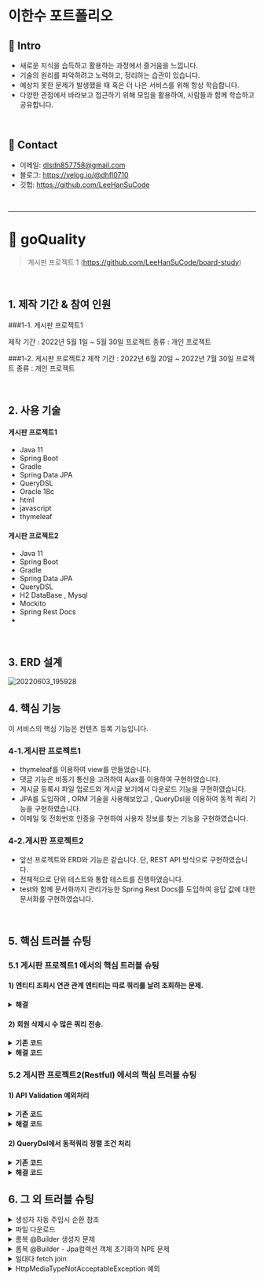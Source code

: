 # 이한수 포트폴리오

## :pushpin: Intro
- 새로운 지식을 습득하고 활용하는 과정에서 즐거움을 느낍니다.
- 기술의 원리를 파악하려고 노력하고, 정리하는 습관이 있습니다.
- 예상치 못한 문제가 발생했을 때 혹은 더 나은 서비스를 위해 항상 학습합니다.
- 다양한 관점에서 바라보고 접근하기 위해 모임을 활용하여, 사람들과 함께 학습하고 공유합니다.
</br>

## :pushpin: Contact
- 이메일: dlsdn857758@gmail.com
- 블로그: https://velog.io/@dhfl0710
- 깃헙: https://github.com/LeeHanSuCode

</br>

--------------------------------------------------------------
# :pushpin: goQuality
>게시판 프로젝트 1
>(https://github.com/LeeHanSuCode/board-study) 

</br>

## 1. 제작 기간 & 참여 인원
###1-1. 게시판 프로젝트1

제작 기간 : 2022년 5월 1일 ~ 5월 30일
프로젝트 종류 : 개인 프로젝트

###1-2. 게시판 프로젝트2
제작 기간 : 2022년 6월 20일 ~ 2022년 7월 30일
프로젝트 종류 : 개인 프로젝트

</br>

## 2. 사용 기술
#### 게시판 프로젝트1
  - Java 11
  - Spring Boot
  - Gradle
  - Spring Data JPA
  - QueryDSL
  - Oracle 18c
  - html
  - javascript
  - thymeleaf

#### 게시판 프로젝트2
  - Java 11
  - Spring Boot
  - Gradle
  - Spring Data JPA
  - QueryDSL
  - H2 DataBase , Mysql
  - Mockito
  - Spring Rest Docs
  - 
</br>

## 3. ERD 설계
![20220603_195928](https://user-images.githubusercontent.com/101684811/171841579-972eac4f-430b-44fd-b017-6a82828b6ca1.png)

## 4. 핵심 기능
이 서비스의 핵심 기능은 컨텐츠 등록 기능입니다. 

### 4-1.게시판 프로젝트1
- thymeleaf를 이용하여 view를 만들었습니다.
- 댓글 기능은 비동기 통신을 고려하여 Ajax를 이용하여 구현하였습니다.
- 게시글 등록시 파일 업로드와 게시글 보기에서 다운로드 기능을 구현하였습니다.
- JPA를 도입하여 , ORM 기술을 사용해보았고 , QueryDsl을 이용하여 동적 쿼리 기능을 구현하였습니다.
- 이메일 및 전화번호 인증을 구현하여 사용자 정보를 찾는 기능을 구현하였습니다.

### 4-2.게시판 프로젝트2
- 앞선 프로젝트와 ERD와 기능은 같습니다.
  단,  REST API 방식으로 구현하였습니다. 
- 전체적으로 단위 테스트와 통합 테스트를 진행하였습니다.
- test와 함께 문서화까지 관리가능한 Spring Rest Docs를 도입하여 응답 값에 대한 문서화를 구현하였습니다.


</br>

## 5. 핵심 트러블 슈팅
### 5.1 게시판 프로젝트1 에서의 핵심 트러블 슈팅

#### 1) 엔티티 조회시 연관 관계 엔티티는 따로 쿼리를 날려 조회하는 문제.

<details>
<summary><b>해결</b></summary>
<div markdown="1">

- 회원 엔티티 조회시 , 연관 관계로 있는 게시글을 한번에 가져오지 않고
 쿼리를 2번 날려 조회해오는 것을 확인하였습니다.

~~~java

    @Query("select m from Member m left join fetch m.boardList where m.id=:id")
    public Optional<Member> findByFetchId(@Param("id") Long id);
  ~~~

fetch join을 활용하여 한번에 조회할 수 있도록 해결하였습니다.  

</div>
</details>

#### 2) 회원 삭제시 수 많은 쿼리 전송.

<details>
<summary><b>기존 코드</b></summary>
<div markdown="1">

  -회원 삭제시 회원이 작성한 게시글과 댓글을 삭제해야 했습니다.
   또한 , 게시글마다 있는 댓글과 파일 또한 삭제가 필요했습니다.

//MemberService
~~~java

    //회원 삭제 작업
    @Transactional
    public void removeMember(Long id){
        Member member = memberRepository.findByFetchId(id)
                .orElseThrow(() -> new MemberException("존재하지 않는 회원 입니다."));

        //회원이 작성한 게시글을 삭제
        for(Board b :  member.getBoardList()){
            deletedByMember(b);			
            boardRepository.delete(b);
        }

        memberRepository.delete(member);			
    }

  
  //게시글과 연관된 파일과 댓글 삭제.
 private void deletedByMember(Board board){			
        //게시글 삭제
        if(board.getFileStores().size()>0){
            for(FileStore f : board.getFileStores()){
                fileStoreRepository.delete(f);
            }
        }

        //댓글 삭제
        if(board.getComments().size() > 0){
            for(Comments c : board.getComments()){
                commentsRepository.delete(c);       
            }
        }
    }
~~~
  
  
</div>
</details>
  
 
 

 <details>
<summary><b>해결 코드</b></summary>
<div markdown="1">
  
  게시글을 삭제할 때마다 그와 연관된 댓글과 파일들의 수만큼 delete 쿼리가 날라가는 문제가 발생하였습니다.
 이는 spring data jpa가 기본으로 제공하는 delete를 이용하여 삭제한 것이 원인이 되어 , 
 JPA 벌크 연산을 이용하여 문제를 해결하였습니다.
  
  //MemberService
  ~~~java
    @Transactional
    public void removeMember(Long id){
        Member member = memberRepository.findByFetchId(id)
                .orElseThrow(() -> new MemberException("존재하지 않는 회원 입니다."));
        
  
        //회원이 작성한 게시글을 삭제
        for(Board b :  member.getBoardList()){
            deletedByBoard(b);
            boardRepository.delete(b);
        }

        //회원이 작성한 댓글 삭제
        deletedByMember(member);

        memberRepository.delete(member);
    }

  
  
    //삭제되는 게시글과 연관된 파일과 댓글 삭제
    private void deletedByBoard(Board board){
        //게시글 삭제
        if(board.getFileStores().size()>0){
            fileStoreRepository.deletedByBoard(board);
        }

        //댓글 삭제
        if(board.getComments().size() > 0){
            commentsRepository.deletedByBoard(board);
        }
    }

  
    //삭제되는 회원과 연관된 댓글 삭제
    private void deletedByMember(Member member){
        if(member.getCommentsList().size() > 0){
            commentsRepository.deletedByMember(member);
        }
    }
  ~~~
  
  
  //FileStoreRepository
  ~~~java
  
    //게시글에 있는 파일 삭제
    @Modifying
    @Query("delete from FileStore f where f.board = :board")
    public int deletedByBoard(@Param("board") Board board);
  
  ~~~
  
  
 //CommentesRepository
  ~~~java
  
     //회원이 작성한 댓글 삭제
    @Modifying
    @Query("delete from Comments c where c.member =:member")
    public int deletedByMember(@Param("member")Member member);
  
    //게시글에 작성된 댓글 삭제
    @Modifying
    @Query("delete from Comments c where c.board =:board")
    public int deletedByBoard(@Param("board")Board board);
  ~~~
  
  </div>
</details>

### 5.2 게시판 프로젝트2(Restful) 에서의 핵심 트러블 슈팅

#### 1) API Validation 예외처리

<details>
<summary><b>기존 코드</b></summary>
<div markdown="1">

//MemberService
~~~java
//controller

@PostMapping
public ResponseEntity<UpdateMemberDto> join(@RequestBody @Valid JoinMemberDto joinMemberDto){
	

        
        Member joinMember = memberService.join(joinMemberDto);

        URI location = ServletUriComponentsBuilder.fromCurrentRequest()
                .path("/{id}")
                .buildAndExpand(joinMember.getId())
                .toUri();


        return ResponseEntity.created(location).body(
                UpdateMemberDto.builder()
                        .id(joinMember.getId())
                        .userId(joinMember.getUserId())
                        .username(joinMember.getUsername())
                        .email(joinMember.getEmail())
                        .tel(joinMember.getTel())
                        .build());
}
~~~

~~~java
//회원 가입 검증용 DTO

@Getter
@Setter
@NoArgsConstructor
@AllArgsConstructor(access = AccessLevel.PRIVATE)
@Builder
public class JoinMemberDto {
    private Long id;

    @NotBlank
    @Size(min = 2 , max = 4)
    private String username;

    @NotBlank
    @Pattern(regexp = "[a-zA-Z0-9]{8,20}")
    @Size(min = 8 , max = 20)
    private String userId;

    @NotBlank
    @Pattern(regexp = "^(?=.*[A-Za-z])(?=.*\\d)(?=.*[~!@#$%^&*()+|=])[A-Za-z\\d~!@#$%^&*()+|=]{8,16}$")
    @Size(min = 8,max = 16)
    private String password;

    private String password2;

    @Email
    private String email;

    private String tel;

    private LocalDateTime createdDate;

}

~~~

~~~java
//전반적인 예외처리 담당 클래스

@Slf4j
@RestController
@ControllerAdvice
public class ApiExceptionController extends ResponseEntityExceptionHandler {
	
	 @Override
    protected ResponseEntity<Object> handleMethodArgumentNotValid(
            MethodArgumentNotValidException ex, HttpHeaders headers, HttpStatus status, WebRequest request) {

        Map<String, Object> body = new LinkedHashMap<>();
        
        body.put("timestamp", occurExceptionTime());
        body.put("status", status.value());
        body.put("path",request.getDescription(false));

        List<Map> fieldErrors = ex.getBindingResult().getFieldErrors()
                .stream().map(
                        fe ->{
                            HashMap errorInfo = new HashMap();
                            
                            errorInfo.put("rejectedValue" , fe.getRejectedValue());
                            errorInfo.put("fieldName" , fe.getField());
                            errorInfo.put("message" , fe.getDefaultMessage());

                            return errorInfo;
                        }
                ).collect(Collectors.toList());


        body.put("fieldErrors", fieldErrors);

        return new ResponseEntity<>(body,status);
    }

}


  //에러 발생한 시간 반환(format)
    private String occurExceptionTime() {
        return LocalDateTime.now().format(DateTimeFormatter.ofPattern("yyyy-MM-dd HH:mm:ss"));
    }

~~~
  
  ~~~java
  //출력결과(postman)
     "timestamp": "2022-07-05 02:29:13",
    "status": "BAD_REQUEST",
    "path": "uri=/members",
    "fieldErrors": 
       {
            "rejectedValue": "hslee",                 //rejectedValue와 fieldName의 중복 문제.
            "fieldName": "userId",                    //fieldErrors 내부에서 다시 내부로 들어가 fieldName값을 확인해야만 어떠한 필드의 문제인지 파악가능하다는 문제.
            "message": "크기가 8에서 20 사이여야 합니다"
        },
        {
            "rejectedValue": "hslee",
            "fieldName": "userId",
            "message": "\"[a-zA-Z0-9]{8,20}\"와 일치해야 합니다"
        }
  ~~~
    
    #### 문제
  - ResponseEntityExceptionHandler를 상속하여 , handleMethodArgumentNotValid 메소드를 재정의하여 사용하였습니다.
   BeanValidation에 의한 유효성 검증은 잘되었으나 , 필드 2개이상의 값을 비교하여 처리해야 하는 ObjectError까지 처리할 수는 없었습니다.
   
  - 반환 데이터 형식에 문제가 있어 , 예외 정보는 내부를 확인해야 어떠한 필드의 데이터인지 알 수 있었으며 
   같은 필드에 여러 검증 문제가 발생하였을 경우 각기 예외 메세지가 다르다 보니 , 중복데이터가 발생하는 문제가 있었습니다.
   
   아래의 출력처럼 표현하고 싶었습니다.
  
  ~~~java
    "timestamp": "2022-07-05 02:29:13",
    "status": "BAD_REQUEST",
    "path": "uri=/members",
    "fieldErrors": 
      "userId" :{
            "rejectedValue": "hslee",
            "fieldName": "userId",
            "message": [
                  "userId은 8 ~ 20글자 사이로 입력해 주세요.",
                   "영어와 숫자로만 구성해주세요."
                   ]
        }
  ~~~
  
</div>
</details>
  

 <details>
<summary><b>해결 코드</b></summary>
<div markdown="1">
  
  ~~~java
      //controller
       @PostMapping
    public ResponseEntity<UpdateMemberDto> join(@RequestBody @Valid JoinMemberDto joinMemberDto ,BindingResult bindingResult){

        if(!joinMemberDto.getPassword().equals(joinMemberDto.getPassword2())){
            bindingResult.rejectValue("password","NotEquals","비밀번호가 일치하지 않습니다");
        }

        if(bindingResult.hasErrors()){
            throw new ValidationNotFieldMatchedException(bindingResult);
        }

        Member joinMember = memberService.join(joinMemberDto);

       URI location = ServletUriComponentsBuilder.fromCurrentRequest()
                .path("/{id}")
                .buildAndExpand(joinMember.getId())
                .toUri();


        return ResponseEntity.created(location).body(
                UpdateMemberDto.builder()
                        .id(joinMember.getId())
                        .userId(joinMember.getUserId())
                        .username(joinMember.getUsername())
                        .email(joinMember.getEmail())
                        .tel(joinMember.getTel())
                        .build());
    }
 

  ~~~    
 - BindingResult를 파라미터로 사용하였습니다.
   대신 , 재정의한 handleMethodArgumentNotValid 메소드가 호출되지 않아 새로운 custom예외를 만들어 예외가 있을 경우 ,호출되도록 처리하였습니다.
 
 - @ControllerAdvice에서 잘못 입력된 값을 꺼내올 수 있게 하기 위해서 , password불일치 예외를 rejectValue로 등록하였습니다.
 
 ~~~java
 //custom예외
 public class ValidationNotFieldMatchedException extends RuntimeException{

    private BindingResult bindingResult;

    public ValidationNotFieldMatchedException(BindingResult bindingResult){
        this.bindingResult = bindingResult;
    }

    public BindingResult getBindingResult() {
        return bindingResult;
    }
}
 ~~~
 - @ControllerAdvice에서 BindingResult를 사용하기 위해 , 해당 예외의 생성자로 주입받아 사용하였습니다.
 
 ~~~java
 //예외 정보를 담아줄 클래스
@Getter
@Builder
public class ValidationErrorResponse {

    private List<String> messages;
    private String fieldName;
    private String rejectedValue;
}

 ~~~
 - 반환 데이터인 json의 계층 구조를 표현할 때, Map을 연달아 사용하기에 코드의 가독성이 우려되어 객체를 따로 생성하였습니다.
  또한 , 중복된 필드의 경우 메세지를 같은 객체에 담아주기 위해 message는 List를 이용하였습니다.
 
 
 ~~~java
 //전반적인 예외처리 담당 클래스
 @Slf4j
@RestController
@ControllerAdvice
public class ApiExceptionController extends ResponseEntityExceptionHandler {
	
  @ExceptionHandler
    public ResponseEntity<Object> handleValidationNotFieldMatchedException(
            ValidationNotFieldMatchedException ex, WebRequest request) {

        Map<String, Object> body = new LinkedHashMap<>();
        body.put("timestamp", occurExceptionTime());
        body.put("status",HttpStatus.BAD_REQUEST);
        body.put("path",request.getDescription(false));

          Map<String ,ValidationErrorResponse> filedErrorsInfo = new HashMap<>();


          ex.getBindingResult().getFieldErrors()
                  .stream().forEach(fe -> {

                                if(filedErrorsInfo.containsKey(fe.getField())){

                                    filedErrorsInfo.get(fe.getField()).getMessages().add(getMessageSource(fe));

                                }else{
                                    ValidationErrorResponse validationErrorResponse = ValidationErrorResponse.builder()
                                            .fieldName(fe.getField())
                                            .rejectedValue(getRejectedValue(fe))
                                            .messages(new ArrayList<>())
                                            .build();

                                    validationErrorResponse.getMessages().add(getMessageSource(fe));

                                    filedErrorsInfo.put(fe.getField() , validationErrorResponse);
                                }
                          });

        body.put("fieldErrors", filedErrorsInfo);

        return new ResponseEntity<>(body,HttpStatus.BAD_REQUEST);
    }


     //거절된 값을 얻어온다.
    private String getRejectedValue(FieldError fe) {
        String rejectedValue = null;

        if(fe.getRejectedValue() == null){
            rejectedValue = "값이 들어오지 않음";
        }else{
            rejectedValue = fe.getRejectedValue().toString();
        }
        return rejectedValue;
    }

    //error 메세지를 얻어온다.
    private String getMessageSource(FieldError fe) {
        return Arrays.stream(Objects.requireNonNull(fe.getCodes()))
                .map(c -> {
                    try {
                        Object[] argument = fe.getArguments();
                        return messageSource.getMessage(c, argument, null);
                    } catch (NoSuchMessageException e) {
                        return null;
                    }
                }).filter(Objects::nonNull)
                .findFirst()
                .orElse(fe.getDefaultMessage());
    }
 ~~~
 - 중복되는 메세지와 재사용성을 고려하여 , MessageResolver가 생성해주는 code값을 가지고 , MessageSource를 이용하였습니다.
 
 - null값이 들어간 경우 , rejectedValue로 값을 꺼내올 때 NPE가 발생할 수 있으므로 따로  getRejectedValue 라는 메소드를 구현하여 처리하였습니다.

  </div>
</details>

#### 2) QueryDsl에서 동적쿼리 정렬 조건 처리

 <details>
<summary><b>기존 코드</b></summary>
<div markdown="1">

- Admin 페이지를 개발하던 도중 queryDsl을 이용한 동적쿼리를 작성하였습니다.
   pageable 객체에서 정렬 조건을 가져오고 싶었습니다. 또한, 유효하지 않은 정렬 조건이 넘어왔을 경우에는 default값으로 Board의 식별자인
   id값을 이용하여 내림차순 정렬을 시켜주고자 하였습니다.

~~~java
//AdminBoardRepositoryImpl
    @Override
    public Page<Board> findByCond(Pageable pageable, SearchConditionDto searchConditionDto) {

        List<Board> content = jpaQueryFactory
                .selectFrom(board)
                .join(board.member, member).fetchJoin()
                .where(
                        userIdCond(searchConditionDto.getUserId()),
                        subjectCond(searchConditionDto.getSubject())
                ).offset(pageable.getOffset())
                .limit(pageable.getPageSize())             
                .fetch();



        //countQuery
        Long count = jpaQueryFactory
                .select(board.count())
                .from(board)
                .where(
                        userIdCond(searchConditionDto.getUserId()),
                        subjectCond(searchConditionDto.getSubject())
                ).fetchOne();

        return new PageImpl<>(content,pageable,count);
    }


     //검색 조건
     //사용자 id를 포함하는 게시글만 가져온다.
    private BooleanExpression userIdCond(String userId){
        return StringUtils.hasText(userId) ? board.member.userId.contains(userId) : null;
    }
    //검색 조건
    //제목을 포함하는 게시글만 가져온다.
    private BooleanExpression subjectCond(String subject){
        return StringUtils.hasText(subject) ? board.subject.contains(subject) : null;
    }
~~~

</div>
</details>


 <details>
<summary><b>해결 코드</b></summary>
<div markdown="1">
 - orderby() 메소드가 받는 파라미터의 타입을 확인하니 , OrderSpecifier라는 클래스였습니다.
   그리하여 , OrderSpecifier 클래스의 인스턴스를 제가 원하는 정렬 조건에 맞게 만든 후에 생성하여 이용하였습니다.
   
   ~~~java
   //AdminBoardRepositoryImpl
   
    @Override
    public Page<Board> findByCond(Pageable pageable, SearchConditionDto searchConditionDto) {

        List<OrderSpecifier> allOrderSpecifiers = getAllOrderSpecifiers(pageable);	


        List<Board> content = jpaQueryFactory
                .selectFrom(board)
                .join(board.member, member).fetchJoin()
                .where(
                        userIdCond(searchConditionDto.getUserId()),
                        subjectCond(searchConditionDto.getSubject())
                ).offset(pageable.getOffset())
                .limit(pageable.getPageSize())
                .orderBy(allOrderSpecifiers.stream().toArray(OrderSpecifier[]::new))
                .fetch();



        //countQuery
        Long count = jpaQueryFactory
                .select(board.count())
                .from(board)
                .where(
                        userIdCond(searchConditionDto.getUserId()),
                        subjectCond(searchConditionDto.getSubject())
                ).fetchOne();

        return new PageImpl<>(content,pageable,count);
    }
    
    
         //검색 조건
     //사용자 id를 포함하는 게시글만 가져온다.
    private BooleanExpression userIdCond(String userId){
        return StringUtils.hasText(userId) ? board.member.userId.contains(userId) : null;
    }
    //검색 조건
    //제목을 포함하는 게시글만 가져온다.
    private BooleanExpression subjectCond(String subject){
        return StringUtils.hasText(subject) ? board.subject.contains(subject) : null;
    }
    
   
   //추가된 코드(메소드구현)
     //정렬 조건 들을 생성.
    private List<OrderSpecifier> getAllOrderSpecifiers(Pageable pageable){

        List<OrderSpecifier> orderBys= new ArrayList<>();



        if(!pageable.getSort().isEmpty()){
            Sort sort = pageable.getSort();
            List<Sort.Order> sortOrder = sort.get().collect(Collectors.toList());

            Order direction = sortOrder.get(0).getDirection().isAscending() ? Order.ASC : Order.DESC;


            if(sortOrder.get(0).getProperty().equals("createdDate")){
                OrderSpecifier<?> orderByCreatedDate = QueryDslOrderUtilCustom.getSortedColumn(direction , board,"createdDate");
                orderBys.add(orderByCreatedDate);
            }

            if(sortOrder.get(0).getProperty().equals("readCount")){
                OrderSpecifier<?> orderByReadCount = QueryDslOrderUtilCustom.getSortedColumn(direction , board,"readCount");
                orderBys.add(orderByReadCount);
            }


            OrderSpecifier<?> orderById = QueryDslOrderUtilCustom.getSortedColumn(Order.DESC , board,"id");
            orderBys.add(orderById);

        }

        return orderBys;
    }
   ~~~
   
   - getAllOrderSpecifiers 해당 메소드는 pageable를 주입받아 , 내부적으로 따로 커스텀한 QueryDslOrderUtilCustom.getSortedColumn 를 이용하여 
     알맞는 정렬 조건을 가져옵니다.
     
   
   ~~~java
 //QueryDslOrderUtilCustom  
   
public class QueryDslOrderUtilCustom {

    public static OrderSpecifier<?> getSortedColumn(Order order , Path<?> parent , String fieldName){
        Path<Object> fieldPath = Expressions.path(Object.class, parent , fieldName);

        return new OrderSpecifier(order , fieldPath);
    }

}
   
   ~~~
</div>
</details>

## 6. 그 외 트러블 슈팅
<details>
<summary>생성자 자동 주입시 순환 참조</summary>
<div markdown="1">
  
-원인 : Service 계층들끼리 서로 참조하고 있어 문제가 발생. </br>
-해결 : 단방향 참조로 변경 . Service -> Repository 계층만 참조하도록 전체 구조 변경.
  
</div>
</details>


<details>
<summary>파일 다운로드</summary>
<div markdown="1">
  
-원인 : CONTENT_DISPOSITION 헤더의 부재.</br>
-해결 : ResponseEntity를 사용하여 응답에  contentDisposition = "attachment; filename 추가하여 해결
  
</div>
</details>

<details>
<summary>롬복 @Builder 생성자 문제</summary>
<div markdown="1">
  
-원인 : @Builder는 생성자가 없을 경우 , 모든 파라미터를 받는 생성자를 생성해줍니다.
        반면 ,JPA를 이용할 때 기본 생성자가 필요하여 @NoArgsConstructor 사용하였습니다. 이것이 원인이 되어
	@Builder는 생성자가 이미 있다고 판단하여 모든 멤버 변수를 갖는 생성자를 생성해주지 않았습니다.</br>
-해결 : @AllArgsConstructor를 이용하여 직접 생성해줌으로써 해결하였습니다.
</div>
</details>

<details>
<summary>롬복 @Builder - Jpa컬렉션 객체 초기화의 NPE 문제</summary>
<div markdown="1">
  
-원인 : @Builder는 클래스 레벨에 붙였을 때 , 모든 멤버변수를 이용하여 생성자를 생성합니다.
        이때 , JPA의 양방향 관계로 설정되어 컬렉션 필드는 기존에 초기화 해두었지만 , 이 또한 클래스가 가지고 있는 필드중 하나로 여겨져 따로 초기화 해주지 않을 경우
	Null이 주입되어 NPE가 발생하였습니다.
    </br>
-해결 : 초기화할 필드들만 따로 모아 생성자를 작성한 뒤 , 생성자 위에 @Builder 어노테이션을 붙여 , 양방향 연관관계로써 사용되는 컬렉션 필드에 NULL이 주입되는것을 방지하였습니다.
</div>
</details>


<details>
<summary>일대다 fetch join</summary>
<div markdown="1">
  
-원인 : 회원을 중심으로 게시글을 가져올 때 , 일 대 다 관계에서 fetch join을 이용하여 조회하는데 , 이 때 row 수의 문제가 발생하였습니다.</br>
-해결 : 다행히 회원을 통한 게시글의 조회였고 , 컬렉션 페치 조인도 1개만 사용하였기에 "distinct"를 넣어 해결 하였습니다.
  
</div>
</details>



<details>
<summary>HttpMediaTypeNotAcceptableException 예외</summary>
<div markdown="1">
  
-원인 : 객체를 Json으로 반환하는데 예외가 발생하였습니다.</br>
-해결 : Jackson이 Json으로 객체를 변환할 때 내부적으로 ObjectMapping API를 사용하여 객체를 변환합니다.
        그 변환 과정에서 Jackson 라이브러리는 Getter/Setter 프로퍼티를 기준으로 동작한다는 걸 알고 , 
        내부 클래스에 @Getter 어노테이션을 추가하여 해결하였습니다.

  
</div>
</details>

</br>

